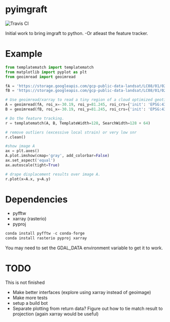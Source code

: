 pyimgraft
======

![Travis CI](https://travis-ci.org/grinsted/pyimgraft.svg?branch=master)

Initial work to bring imgraft to python. -Or atleast the feature tracker.






Example
==========


```python
from templatematch import templatematch
from matplotlib import pyplot as plt
from geoimread import geoimread

fA = 'https://storage.googleapis.com/gcp-public-data-landsat/LC08/01/023/001/LC08_L1TP_023001_20150708_20170407_01_T1/LC08_L1TP_023001_20150708_20170407_01_T1_B8.TIF'
fB = 'https://storage.googleapis.com/gcp-public-data-landsat/LC08/01/023/001/LC08_L1TP_023001_20160710_20170323_01_T1/LC08_L1TP_023001_20160710_20170323_01_T1_B8.TIF'

# Use geoimread/xarray to read a tiny region of a cloud optimized geotif.
A = geoimread(fA, roi_x=-30.19, roi_y=81.245, roi_crs={'init': 'EPSG:4326'}, buffer=20000)
B = geoimread(fB, roi_x=-30.19, roi_y=81.245, roi_crs={'init': 'EPSG:4326'}, buffer=20000)

# Do the feature tracking. 
r = templatematch(A, B, TemplateWidth=128, SearchWidth=128 + 64)

# remove outliers (excessive local strain) or very low snr
r.clean()

#show image A
ax = plt.axes()
A.plot.imshow(cmap='gray', add_colorbar=False)
ax.set_aspect('equal')
ax.autoscale(tight=True)

# drape displacement results over image A. 
r.plot(x=A.x, y=A.y)  


```


Dependencies
==============
* pyfftw
* xarray (rasterio)
* pyproj

```python
conda install pyfftw -c conda-forge
conda install rasterio pyproj xarray
```
You may need to set the GDAL_DATA environment variable to get it to work.

TODO
=======
This is not finished

* Make better interfaces (explore using xarray instead of geoimage)
* Make more tests
* setup a build bot 
* Separate plotting from return data? Figure out how to tie match result to projection (again xarray would be useful)

